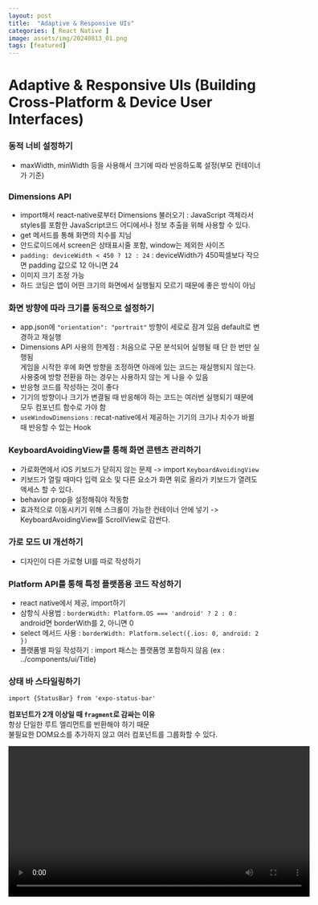 ```yaml
---  
layout: post  
title:  "Adaptive & Responsive UIs"  
categories: [ React Native ]  
image: assets/img/20240813_01.png  
tags: [featured]  
---  
```

  
# Adaptive & Responsive UIs (Building Cross-Platform & Device User Interfaces)  
  
### 동적 너비 설정하기  
- maxWidth, minWidth 등을 사용해서 크기에 따라 반응하도록 설정(부모 컨테이너가 기준)  
  
### Dimensions API   
- import해서 react-native로부터 Dimensions 불러오기 : JavaScript 객체라서 styles를 포함한 JavaScript코드 어디에서나 정보 추출을 위해 사용할 수 있다.   
- get 메서드를 통해 화면의 치수를 지님  
- 안드로이드에서 screen은 상태표시줄 포함, window는 제외한 사이즈  
- `padding: deviceWidth < 450 ? 12 : 24` : deviceWidth가 450픽셀보다 작으면 padding 값으로 12 아니면 24  
- 이미지 크기 조정 가능   
- 하드 코딩은 앱이 어떤 크기의 화면에서 실행될지 모르기 때문에 좋은 방식이 아님  
  
### 화면 방향에 따라 크기를 동적으로 설정하기  
- app.json에 `"orientation": "portrait"` 방향이 세로로 잠겨 있음 default로 변경하고 재실행  
- Dimensions API 사용의 한계점 : 처음으로 구문 분석되어 실행될 때 단 한 번만 실행됨  
게임을 시작한 후에 화면 방향을 조정하면 아래에 있는 코드는 재실행되지 않는다.  
사용중에 방향 전환을 하는 경우는 사용하지 않는 게 나을 수 있음  
- 반응형 코드를 작성하는 것이 좋다  
- 기기의 방향이나 크기가 변결될 때 반응해야 하는 코드는 여러번 실행되기 때문에 모두 컴포넌트 함수로 가야 함  
- `useWindowDimensions` : recat-native에서 제공하는 기기의 크기나 치수가 바뀔 때 반응할 수 있는 Hook  
  
### KeyboardAvoidingView를 통해 화면 콘텐츠 관리하기  
- 가로화면에서 iOS 키보드가 닫히지 않는 문제 -> import `KeyboardAvoidingView`  
- 키보드가 열릴 때마다 입력 요소 및 다른 요소가 화면 위로 올라가 키보드가 열려도 액세스 할 수 있다.   
- behavior prop을 설정해줘야 작동함  
- 효과적으로 이동시키기 위해 스크롤이 가능한 컨테이너 안에 넣기 -> KeyboardAvoidingView를 ScrollView로 감싼다.  
  
  
### 가로 모드 UI 개선하기  
- 디자인이 다른 가로형 UI를 따로 작성하기   
  
### Platform API를 통해 특정 플랫폼용 코드 작성하기  
- react native에서 제공, import하기  
- 삼항식 사용법 : `borderWidth: Platform.OS === 'android' ? 2 : 0` : android면 borderWith를 2, 아니면 0  
- select 메서드 사용 :  `borderWidth: Platform.select({.ios: 0, android: 2 })`  
- 플랫폼별 파일 작성하기 : import 패스는 플랫폼명 포함하지 않음 (ex : ../components/ui/Title)  
  
### 상태 바 스타일링하기  
`import {StatusBar} from 'expo-status-bar'`  
  
**컴포넌트가 2개 이상일 때 `fragment`로 감싸는 이유**  
항상 단일한 루트 엘리먼트를 반환해야 하기 때문  
불필요한 DOM요소를 추가하지 않고 여러 컴포넌트를 그룹화할 수 있다.  
  
<video controls width="600">      
  <source src="/NextGenWebDev/assets/img/20240813_01.mp4" type="video/mp4">      
  Your browser does not support the video tag.      
</video>   